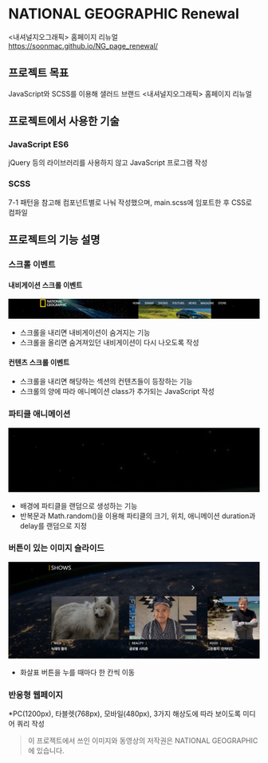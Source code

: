 # NATIONAL GEOGRAPHIC Renewal
<내셔널지오그래픽> 홈페이지 리뉴얼
https://soonmac.github.io/NG_page_renewal/

## 프로젝트 목표

JavaScript와 SCSS를 이용해 샐러드 브랜드 <내셔널지오그래픽> 홈페이지 리뉴얼

## 프로젝트에서 사용한 기술
### JavaScript ES6

jQuery 등의 라이브러리를 사용하지 않고 JavaScript 프로그램 작성

### SCSS 

7-1 패턴을 참고해 컴포넌트별로 나눠 작성했으며, main.scss에 임포트한 후 CSS로 컴파일

## 프로젝트의 기능 설명
### 스크롤 이벤트 
#### 내비게이션 스크롤 이벤트
![내비게이션스크롤](cap_02.PNG)
* 스크롤을 내리면 내비게이션이 숨겨지는 기능
* 스크롤을 올리면 숨겨져있던 내비게이션이 다시 나오도록 작성

#### 컨텐츠 스크롤 이벤트
* 스크롤을 내리면 해당하는 섹션의 컨텐츠들이 등장하는 기능
* 스크롤의 양에 따라 애니메이션 class가 추가되는 JavaScript 작성

### 파티클 애니메이션
![파티클](cap_03.PNG)
* 배경에 파티클을 랜덤으로 생성하는 기능
* 반복문과 Math.random()을 이용해 파티클의 크기, 위치, 애니메이션 duration과 delay를 랜덤으로 지정


### 버튼이 있는 이미지 슬라이드
![스와이프](cap_01.PNG)
* 화살표 버튼을 누를 때마다 한 칸씩 이동

### 반응형 웹페이지
*PC(1200px), 타블렛(768px), 모바일(480px), 3가지 해상도에 따라 보이도록 미디어 쿼리 작성


> 이 프로젝트에서 쓰인 이미지와 동영상의 저작권은 NATIONAL GEOGRAPHIC에 있습니다.


